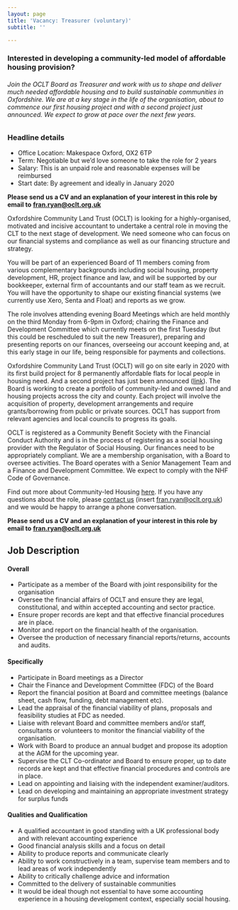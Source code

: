 ```yaml
---
layout: page
title: 'Vacancy: Treasurer (voluntary)'
subtitle: ''

---
```

### Interested in developing a community-led model of affordable housing provision?

###### Join the OCLT Board as Treasurer and work with us to shape and deliver much needed affordable housing and to build sustainable communities in Oxfordshire. We are at a key stage in the life of the organisation, about to commence our first housing project and with a second project just announced. We expect to grow at pace over the next few years.

<div class="pullout-box">

<h3>Headline details</h3>

<ul> <li>Office Location: Makespace Oxford, OX2 6TP</li>

<li>Term: Negotiable but we’d love someone to take the role for 2 years</li>

<li>Salary: This is an unpaid role and reasonable expenses will be reimbursed</li>

<li>Start date: By agreement and ideally in January 2020</li>

</ul>

</div>

**Please send us a CV and an explanation of your interest in this role by email to** [**fran.ryan@oclt.org.uk**](mailto:fran.ryan@oclt.org.uk)

Oxfordshire Community Land Trust (OCLT) is looking for a highly-organised, motivated and incisive accountant to undertake a central role in moving the CLT to the next stage of development. We need someone who can focus on our financial systems and compliance as well as our financing structure and strategy.

You will be part of an experienced Board of 11 members coming from various complementary backgrounds including social housing, property development, HR, project finance and law, and will be supported by our bookkeeper, external firm of accountants and our staff team as we recruit. You will have the opportunity to shape our existing financial systems (we currently use Xero, Senta and Float) and reports as we grow.

The role involves attending evening Board Meetings which are held monthly on the third Monday from 6-9pm in Oxford; chairing the Finance and Development Committee which currently meets on the first Tuesday (but this could be rescheduled to suit the new Treasurer), preparing and presenting reports on our finances, overseeing our account keeping and, at this early stage in our life, being responsible for payments and collections.

Oxfordshire Community Land Trust (OCLT) will go on site early in 2020 with its first build project for 8 permanently affordable flats for local people in housing need. And a second project has just been announced ([link](https://www.oxford.gov.uk/news/article/1241/city_council_to_provide_land_to_pilot_community-led_housing_project_in_oxford)). The Board is working to create a portfolio of community-led and owned land and housing projects across the city and county. Each project will involve the acquisition of property, development arrangements and require grants/borrowing from public or private sources. OCLT has support from relevant agencies and local councils to progress its goals.

OCLT is registered as a Community Benefit Society with the Financial Conduct Authority and is in the process of registering as a social housing provider with the Regulator of Social Housing. Our finances need to be appropriately compliant. We are a membership organisation, with a Board to oversee activities. The Board operates with a Senior Management Team and a Finance and Development Committee. We expect to comply with the NHF Code of Governance.

Find out more about Community-led Housing [here](https://www.communityledhomes.org.uk/). If you have any questions about the role, please [contact us](https://www.oclt.org.uk/contact/) (insert [fran.ryan@oclt.org.uk](mailto:fran.ryan@oclt.org.uk)) and we would be happy to arrange a phone conversation.

**Please send us a CV and an explanation of your interest in this role by email to** [**fran.ryan@oclt.org.uk**](mailto:fran.ryan@oclt.org.uk)

## **Job Description**

#### **Overall**

* Participate as a member of the Board with joint responsibility for the organisation
* Oversee the financial affairs of OCLT and ensure they are legal, constitutional, and within accepted accounting and sector practice.
* Ensure proper records are kept and that effective financial procedures are in place.
* Monitor and report on the financial health of the organisation.
* Oversee the production of necessary financial reports/returns, accounts and audits.

#### **Specifically**

* Participate in Board meetings as a Director
* Chair the Finance and Development Committee (FDC) of the Board
* Report the financial position at Board and committee meetings (balance sheet, cash flow, funding, debt management etc).
* Lead the appraisal of the financial viability of plans, proposals and feasibility studies at FDC as needed.
* Liaise with relevant Board and committee members and/or staff, consultants or volunteers to monitor the financial viability of the organisation.
* Work with Board to produce an annual budget and propose its adoption at the AGM for the upcoming year.
* Supervise the CLT Co-ordinator and Board to ensure proper, up to date records are kept and that effective financial procedures and controls are in place.
* Lead on appointing and liaising with the independent examiner/auditors.
* Lead on developing and maintaining an appropriate investment strategy for surplus funds

#### **Qualities and Qualification**

* A qualified accountant in good standing with a UK professional body and with relevant accounting experience
* Good financial analysis skills and a focus on detail
* Ability to produce reports and communicate clearly
* Ability to work constructively in a team, supervise team members and to lead areas of work independently
* Ability to critically challenge advice and information
* Committed to the delivery of sustainable communities
* It would be ideal though not essential to have some accounting experience in a housing development context, especially social housing.
